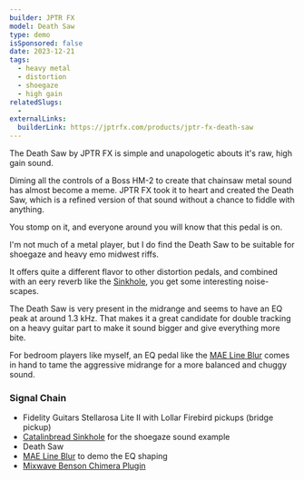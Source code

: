```yaml
---
builder: JPTR FX
model: Death Saw
type: demo
isSponsored: false
date: 2023-12-21
tags:
  - heavy metal
  - distortion
  - shoegaze
  - high gain
relatedSlugs:
  -
externalLinks:
  builderLink: https://jptrfx.com/products/jptr-fx-death-saw
---
```


The Death Saw by JPTR FX is simple and unapologetic abouts it's raw, high gain sound.

Diming all the controls of a Boss HM-2 to create that chainsaw metal sound has almost become a meme. JPTR FX took it to heart and created the Death Saw, which is a refined version of that sound without a chance to fiddle with anything.

You stomp on it, and everyone around you will know that this pedal is on.

I'm not much of a metal player, but I do find the Death Saw to be suitable for shoegaze and heavy emo midwest riffs.

It offers quite a different flavor to other distortion pedals, and combined with an eery reverb like the [Sinkhole](/demos/catalinbread-sinkhole), you get some interesting noise-scapes.

The Death Saw is very present in the midrange and seems to have an EQ peak at around 1.3 kHz. That makes it a great candidate for double tracking on a heavy guitar part to make it sound bigger and give everything more bite.

For bedroom players like myself, an EQ pedal like the [MAE Line Blur](/demos/mask-audio-electronics-line-blur) comes in hand to tame the aggressive midrange for a more balanced and chuggy sound.

### Signal Chain

- Fidelity Guitars Stellarosa Lite II with Lollar Firebird pickups (bridge pickup)
- [Catalinbread Sinkhole](/demos/catalinbread-sinkhole) for the shoegaze sound example
- Death Saw
- [MAE Line Blur](/demos/mask-audio-electronics-line-blur) to demo the EQ shaping
- [Mixwave Benson Chimera Plugin](https://www.mixwave.net/products/benson-chimera)
